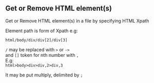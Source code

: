 ## Get or Remove HTML element(s)

Get or Remove HTML element(s) in a file by specifying HTML Xpath    

Element path is form of Xpath e.g:

```html/body/div/div[2]/div[3]```

```/``` may be replaced with ```>``` or ```->```   
and ```[]``` token for nth number with ```,```    
E.g:   
```html>body>div>div,2>div,3```  

It may be put multiply, delimited by ```;```
